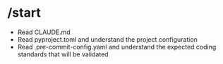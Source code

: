 # /start

- Read CLAUDE.md
- Read pyproject.toml and understand the project configuration
- Read .pre-commit-config.yaml and understand the expected coding standards that will be validated
